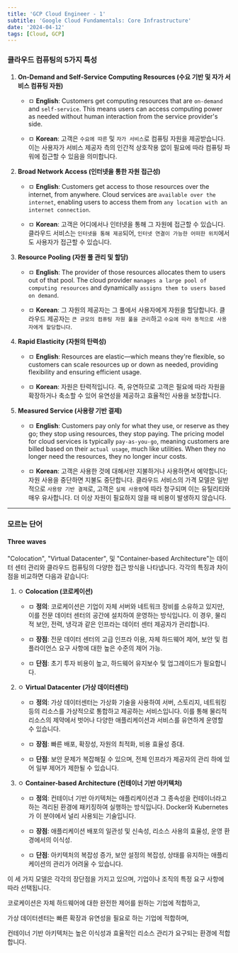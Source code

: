 ```yaml
---
title: 'GCP Cloud Engineer - 1'
subtitle: 'Google Cloud Fundamentals: Core Infrastructure'
date: '2024-04-12'
tags: [Cloud, GCP]
---
```


### 클라우드 컴퓨팅의 5가지 특성

1. **On-Demand and Self-Service Computing Resources (수요 기반 및 자가 서비스 컴퓨팅 자원)**
   
   - ㅁ **English**: Customers get computing resources that are `on-demand` and `self-service`. This means users can access computing power as needed without human interaction from the service provider's side.
   
   - ㅁ **Korean**: 고객은 `수요에 따른` 및 `자가 서비스`로 컴퓨팅 자원을 제공받습니다. 이는 사용자가 서비스 제공자 측의 인간적 상호작용 없이 필요에 따라 컴퓨팅 파워에 접근할 수 있음을 의미합니다.

2. **Broad Network Access (인터넷을 통한 자원 접근성)**
   
   - ㅁ **English**: Customers get access to those resources over the internet, from anywhere. Cloud services are `available over the internet`, enabling users to access them from `any location with an internet connection`.
   
   - ㅁ **Korean**: 고객은 어디에서나 인터넷을 통해 그 자원에 접근할 수 있습니다. 클라우드 서비스는 `인터넷을 통해 제공`되어, `인터넷 연결이 가능한 어떠한 위치`에서도 사용자가 접근할 수 있습니다.

3. **Resource Pooling (자원 풀 관리 및 할당)**
   
   - ㅁ **English**: The provider of those resources allocates them to users out of that pool. The cloud provider `manages a large pool of computing resources` and dynamically `assigns them to users based on demand`.
   
   - ㅁ **Korean**: 그 자원의 제공자는 그 풀에서 사용자에게 자원을 할당합니다. 클라우드 제공자는 `큰 규모의 컴퓨팅 자원 풀을 관리`하고 `수요에 따라 동적으로 사용자에게 할당합니다`.

4. **Rapid Elasticity (자원의 탄력성)**
   
   - ㅁ **English**: Resources are elastic—which means they're flexible, so customers can scale resources up or down as needed, providing flexibility and ensuring efficient usage.
   
   - ㅁ **Korean**: 자원은 탄력적입니다. 즉, 유연하므로 고객은 필요에 따라 자원을 확장하거나 축소할 수 있어 유연성을 제공하고 효율적인 사용을 보장합니다.

5. **Measured Service (사용량 기반 결제)**
   
   - ㅁ **English**: Customers pay only for what they use, or reserve as they go; they stop using resources, they stop paying. The pricing model for cloud services is typically `pay-as-you-go`, meaning customers are billed based on their `actual usage`, much like utilities. When they no longer need the resources, they no longer incur costs.
   
   - ㅁ **Korean**: 고객은 사용한 것에 대해서만 지불하거나 사용하면서 예약합니다; 자원 사용을 중단하면 지불도 중단합니다. 클라우드 서비스의 가격 모델은 일반적으로 `사용량 기반 결제`로, 고객은 `실제 사용량`에 따라 청구되며 이는 유틸리티와 매우 유사합니다. 더 이상 자원이 필요하지 않을 때 비용이 발생하지 않습니다.
  
------------------

### 모르는 단어 

#### Three waves

"Colocation", "Virtual Datacenter", 및 "Container-based Architecture"는 데이터 센터 관리와 클라우드 컴퓨팅의 다양한 접근 방식을 나타냅니다. 각각의 특징과 차이점을 비교하면 다음과 같습니다:

1. ㅇ **Colocation (코로케이션)**
   
   - ㅁ **정의**: 코로케이션은 기업이 자체 서버와 네트워크 장비를 소유하고 있지만, 이를 전문 데이터 센터의 공간에 설치하여 운영하는 방식입니다. 이 경우, 물리적 보안, 전력, 냉각과 같은 인프라는 데이터 센터 제공자가 관리합니다.
  
   - ㅁ **장점**: 전문 데이터 센터의 고급 인프라 이용, 자체 하드웨어 제어, 보안 및 컴플라이언스 요구 사항에 대한 높은 수준의 제어 가능.
  
   - ㅁ **단점**: 초기 투자 비용이 높고, 하드웨어 유지보수 및 업그레이드가 필요합니다.

2. ㅇ **Virtual Datacenter (가상 데이터센터)**
   
   - ㅁ **정의**: 가상 데이터센터는 가상화 기술을 사용하여 서버, 스토리지, 네트워킹 등의 리소스를 가상적으로 통합하고 제공하는 서비스입니다. 이를 통해 물리적 리소스의 제약에서 벗어나 다양한 애플리케이션과 서비스를 유연하게 운영할 수 있습니다.
  
   - ㅁ **장점**: 빠른 배포, 확장성, 자원의 최적화, 비용 효율성 증대.
  
   - ㅁ **단점**: 보안 문제가 복잡해질 수 있으며, 전체 인프라가 제공자의 관리 하에 있어 일부 제어가 제한될 수 있습니다.

3. ㅇ **Container-based Architecture (컨테이너 기반 아키텍처)**
   
   - ㅁ **정의**: 컨테이너 기반 아키텍처는 애플리케이션과 그 종속성을 컨테이너라고 하는 격리된 환경에 패키징하여 실행하는 방식입니다. Docker와 Kubernetes가 이 분야에서 널리 사용되는 기술입니다.
  
   - ㅁ **장점**: 애플리케이션 배포의 일관성 및 신속성, 리소스 사용의 효율성, 운영 환경에서의 이식성.

   - ㅁ **단점**: 아키텍처의 복잡성 증가, 보안 설정의 복잡성, 상태를 유지하는 애플리케이션의 관리가 어려울 수 있습니다.

이 세 가지 모델은 각각의 장단점을 가지고 있으며, 기업이나 조직의 특정 요구 사항에 따라 선택됩니다. 

코로케이션은 자체 하드웨어에 대한 완전한 제어를 원하는 기업에 적합하고, 

가상 데이터센터는 빠른 확장과 유연성을 필요로 하는 기업에 적합하며, 

컨테이너 기반 아키텍처는 높은 이식성과 효율적인 리소스 관리가 요구되는 환경에 적합합니다.